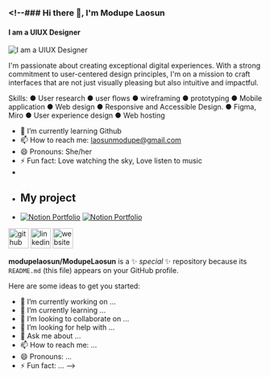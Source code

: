 ### <!--### Hi there 👋, I'm Modupe Laosun
#### I am a UIUX Designer
![I am a UIUX Designer](https://media.licdn.com/dms/image/D4D16AQHHAZrt7LbjAg/profile-displaybackgroundimage-shrink_350_1400/0/1686839106648?e=1701907200&v=beta&t=ir-Cjai-2eb0x42qidjcUH76NTjy2faSoGA3qyFujOQ)

I'm passionate about creating exceptional digital experiences. With a strong commitment to user-centered design principles, I'm on a mission to craft interfaces that are not just visually pleasing but also intuitive and impactful.

Skills: ● User research ● user flows ● wireframing ● prototyping ● Mobile application ● Web design ● Responsive and Accessible Design. ● Figma, Miro ● User experience design ● Web hosting
- 🌱 I’m currently learning Github 
- 📫 How to reach me: laosunmodupe@gmail.com 
- 😄 Pronouns: She/her 
- ⚡ Fun fact: Love watching the sky, Love listen to music
- 
- ## My project
-  [![Notion Portfolio]([URL_OF_YOUR_IMAGE](https://github.com/modupelaosun/Case-study-betaslide/blob/main/preview%20and%20landing%20picture%20betaslide.png?raw=true))](https://modupelaosun.notion.site/modupelaosun/Modupe-Laosun-Portfolio-5beadf9a2087422685b6e416c48e686f?p=0cc1d01299d44dddab6dfe467251885e&pm=c)
 [![Notion Portfolio](URL_OF_YOUR_IMAGE)](URL_OF_YOUR_NOTION_PORTFOLIO)

[<img src='https://cdn.jsdelivr.net/npm/simple-icons@3.0.1/icons/github.svg' alt='github' height='40'>](https://github.com/ModupeLaosun)  [<img src='https://cdn.jsdelivr.net/npm/simple-icons@3.0.1/icons/linkedin.svg' alt='linkedin' height='40'>](https://www.linkedin.com/in/https://www.linkedin.com/in/modupe-laosun/)  [<img src='https://cdn.jsdelivr.net/npm/simple-icons@3.0.1/icons/icloud.svg' alt='website' height='40'>](http://bit.ly/modupelaosunportfolio)  


**modupelaosun/ModupeLaosun** is a ✨ _special_ ✨ repository because its `README.md` (this file) appears on your GitHub profile.

Here are some ideas to get you started:

- 🔭 I’m currently working on ...
- 🌱 I’m currently learning ...
- 👯 I’m looking to collaborate on ...
- 🤔 I’m looking for help with ...
- 💬 Ask me about ...
- 📫 How to reach me: ...
- 😄 Pronouns: ...
- ⚡ Fun fact: ...
-->
